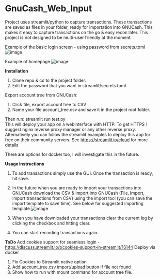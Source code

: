 # GnuCash_Web_Input
Project uses streamlit/python to capture transactions. These transactions are saved as files in your folder, ready for importation into GNUCash. This makes it easy to capture transactions on the go & easy recon later. This project is not designed to be multi-user friendly at the moment. 


Example of the basic login screen - using password from secrets.toml
![image](https://github.com/Mugl3/GnuCash_Web_Input/assets/65000615/6a7ea632-f589-48cc-92a0-9f7e940acd99)

Example of homepage
![image](https://github.com/Mugl3/GnuCash_Web_Input/assets/65000615/ed9164cd-8c57-4541-bc4a-09ab987279fb)

**Installation**
1. Clone repo & cd to the project folder.
2. Edit the password that you want in streamlit/secrets.toml

Export account tree from GNUCash:
1. Click file, export account tree to CSV
2. Name your file account_tree.csv and save it in the project root folder.

Then run: streamlit run test.py  
This will deploy your app on a webinterface with HTTP. To get HTTPS I suggest nginx reverse proxy manager or any other reverse proxy. 
Alternatively you can follow the streamlit examples to deploy this app for free on their community servers.
See https://streamlit.io/cloud for more details

There are options for docker too, I will investigate this in the future. 
   
**Usage instructions**
1. To add transactions simply use the GUI. Once the transaction is ready, hit save.
2. In the future when you are ready to import your transactions into GNUCash download the CSV & import into GNUCash (File, Import, Import transactions from CSV) using the import tool (you can save the import template to save time).
   See below for suggested importing template
![image](https://github.com/Mugl3/GnuCash_Web_Input/assets/65000615/f7ec017a-1e24-4dfb-a1c5-78f67dedec63)

4. When you have downloaded your transactions clear the current log by clicking the checkbox and hitting clear. 
5. You can start recording transactions again.

**ToDo**
Add cookies support for seamless login - https://discuss.streamlit.io/t/cookies-support-in-streamlit/16144
Deploy via docker
1. Fix Cookies to Streamlit native option
2. Add account_tree.csv import/upload button if file not found
3. Show how to run with mount command for account tree file.